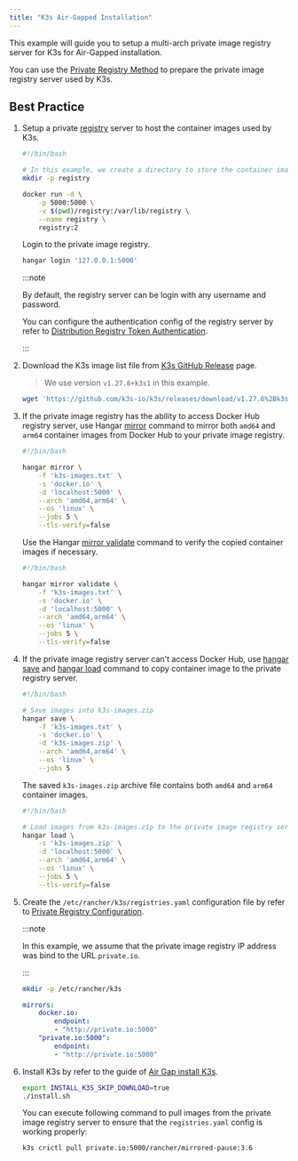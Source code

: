 ```yaml
---
title: "K3s Air-Gapped Installation"
---
```


This example will guide you to setup a multi-arch private image registry server for K3s for Air-Gapped installation.

You can use the [Private Registry Method](https://docs.k3s.io/installation/airgap#private-registry-method) to prepare the private image registry server used by K3s.

## Best Practice

1. Setup a private [registry](https://distribution.github.io/distribution/) server to host the container images used by K3s.

    ```sh
    #!/bin/bash

    # In this example, we create a directory to store the container image layers.
    mkdir -p registry

    docker run -d \
        -p 5000:5000 \
        -v $(pwd)/registry:/var/lib/registry \
        --name registry \
        registry:2
    ```

    Login to the private image registry.

    ```sh
    hangar login '127.0.0.1:5000'
    ```

    :::note

    By default, the registry server can be login with any username and password.

    You can configure the authentication config of the registry server by refer to [Distribution Registry Token Authentication](https://distribution.github.io/distribution/spec/auth/).

    :::

1. Download the K3s image list file from [K3s GitHub Release](https://github.com/k3s-io/k3s/releases/) page.

    > We use version `v1.27.6+k3s1` in this example.

    ```sh
    wget 'https://github.com/k3s-io/k3s/releases/download/v1.27.6%2Bk3s1/k3s-images.txt'
    ```

1. If the private image registry has the ability to access Docker Hub registry server, use Hangar [mirror](/v1.7/mirror/mirror) command to mirror both `amd64` and `arm64` container images from Docker Hub to your private image registry.

    ```sh
    #!/bin/bash

    hangar mirror \
        -f 'k3s-images.txt' \
        -s 'docker.io' \
        -d 'localhost:5000' \
        --arch 'amd64,arm64' \
        --os 'linux' \
        --jobs 5 \
        --tls-verify=false
    ```

    Use the Hangar [mirror validate](/v1.7/mirror/validate) command to verify the copied container images if necessary.

    ```sh
    #!/bin/bash

    hangar mirror validate \
        -f 'k3s-images.txt' \
        -s 'docker.io' \
        -d 'localhost:5000' \
        --arch 'amd64,arm64' \
        --os 'linux' \
        --jobs 5 \
        --tls-verify=false
    ```

1. If the private image registry server can't access Docker Hub, use [hangar save](/v1.7/save/save) and [hangar load](/v1.7/load/load) command to copy container image to the private registry server.

    ```sh
    #!/bin/bash

    # Save images into k3s-images.zip
    hangar save \
        -f 'k3s-images.txt' \
        -s 'docker.io' \
        -d 'k3s-images.zip' \
        --arch 'amd64,arm64' \
        --os 'linux' \
        --jobs 5
    ```

    The saved `k3s-images.zip` archive file contains both `amd64` and `arm64` container images.

    ```sh
    #!/bin/bash

    # Load images from k3s-images.zip to the private image registry server.
    hangar load \
        -s 'k3s-images.zip' \
        -d 'localhost:5000' \
        --arch 'amd64,arm64' \
        --os 'linux' \
        --jobs 5 \
        --tls-verify=false
    ```

1. Create the `/etc/rancher/k3s/registries.yaml` configuration file by refer to [Private Registry Configuration](https://docs.k3s.io/installation/private-registry).

    :::note

    In this example, we assume that the private image registry IP address was bind to the URL `private.io`.

    :::

    ```sh
    mkdir -p /etc/rancher/k3s
    ```

    ```yaml title="/etc/rancher/k3s/registries.yaml"
    mirrors:
        docker.io:
            endpoint:
            - "http://private.io:5000"
        "private.io:5000":
            endpoint:
            - "http://private.io:5000"
    ```

1. Install K3s by refer to the guide of [Air Gap install K3s](https://docs.k3s.io/installation/airgap#install-k3s).

    ```sh
    export INSTALL_K3S_SKIP_DOWNLOAD=true
    ./install.sh
    ```

    You can execute following command to pull images from the private image registry server to ensure that the `registries.yaml` config is working properly:

    ```sh
    k3s crictl pull private.io:5000/rancher/mirrored-pause:3.6
    ```
